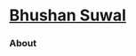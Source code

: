 <head>
    <title>{{ page.title }}</title>
    <link rel="stylesheet" type="text/css" href="{{ site.url }}/assets/home.css" />
    <link rel="shortcut icon" type="image/png" href="/favicon.jpg">
    <meta name="viewport" content="width=device-width" />
  </head>
  <div class = "top-container">
        <div class = "top-bar">
          <div class = "container">
            <div class = "left-container"><h1><a href = "/"> Bhushan Suwal </a></h1> </div>
            <div class = "right-container"> <h3> About </h3> </div>
          </div>
    </div>
